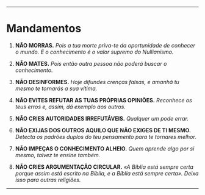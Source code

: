 -----
# Mandamentos

1. **NÃO MORRAS.**
    *Pois a tua morte priva-te da oportunidade de conhecer o mundo. E o conhecimento é o valor supremo do Nullianismo.*

2. **NÃO MATES.**
    *Pois então outra pessoa não poderá buscar o conhecimento.*

3. **NÃO DESINFORMES.**
    *Hoje difundes crenças falsas, e amanhã tu mesmo te tornarás a sua vítima.*

4. **NÃO EVITES REFUTAR AS TUAS PRÓPRIAS OPINIÕES.**
    *Reconhece os teus erros e, assim, dá exemplo aos outros.*

5. **NÃO CRIES AUTORIDADES IRREFUTÁVEIS.**
    *Qualquer um pode errar.*

6. **NÃO EXIJAS DOS OUTROS AQUILO QUE NÃO EXIGES DE TI MESMO.**
    *Detecta os padrões duplos do teu pensamento para te tornares melhor.*

7. **NÃO IMPEÇAS O CONHECIMENTO ALHEIO.**
    *Quem aprende algo por si mesmo, talvez te ensine também.*

8. **NÃO CRIES ARGUMENTAÇÃO CIRCULAR.**
    *«A Bíblia está sempre certa porque assim está escrito na Bíblia, e a Bíblia está sempre certa». Deixa isso para outras religiões.*
-----